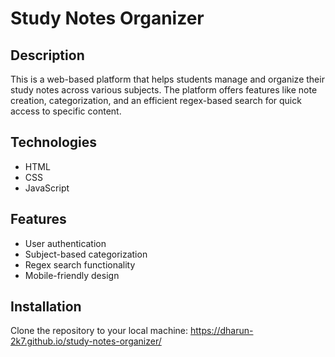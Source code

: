 # Study Notes Organizer

## Description
This is a web-based platform that helps students manage and organize their study notes across various subjects.
The platform offers features like note creation, categorization, and an efficient regex-based search for quick access to specific content.

## Technologies
- HTML
- CSS
- JavaScript

## Features
- User authentication
- Subject-based categorization
- Regex search functionality
- Mobile-friendly design

## Installation
Clone the repository to your local machine:  https://dharun-2k7.github.io/study-notes-organizer/

